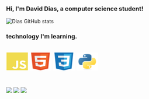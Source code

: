 ### Hi, I'm David Dias, a computer science student!


![Dias GitHub stats](https://github-readme-stats.vercel.app/api?username=davifernandodias&show_icons=true&theme=dracula)
### technology I'm learning.
<div style="display: inline_block"><br/>
  <img align="center" alt="DIAS-JS" height="50" width="60" src="https://raw.githubusercontent.com/devicons/devicon/master/icons/javascript/javascript-plain.svg">
  <img align="center" alt="DIAS-HTML" height="50" width="60" src="https://raw.githubusercontent.com/devicons/devicon/master/icons/html5/html5-original.svg">
  <img align="center" alt="DIAS-CSS" height="50" width="60" src="https://raw.githubusercontent.com/devicons/devicon/master/icons/css3/css3-original.svg">
  <img align="center" alt="DIAS-PYTHON" height="50" width="60" src="https://raw.githubusercontent.com/devicons/devicon/master/icons/python/python-original.svg">
</div>
</div>
<div style="display: inline_block"><br>
  
##
<div>
  <a href="https://www.instagram.com/ddavidias_/" target="_blank"><img src="https://img.shields.io/badge/-Instagram-%23E4405F?style=for-the-badge&logo=instagram&logoColor=white" target="_blank"></a>
  <a href = "mailto:davifernandosousadias18@gmail.com"><img src="https://img.shields.io/badge/-Gmail-%23333?style=for-the-badge&logo=gmail&logoColor=white" target="_blank"></a>
  <a href="https://www.linkedin.com/in/davifernandodias/" target="_blank"><img src="https://img.shields.io/badge/-LinkedIn-%230077B5?style=for-the-badge&logo=linkedin&logoColor=white" target="_blank"></a> 
</div>
